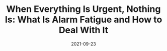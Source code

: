 ---
date: 2021-09-23
publisher: thepracticaldev
tags:
  - meta
target_url: https://dev.to/dvddpl/when-everything-is-urgent-nothing-is-what-is-alarm-fatigue-and-how-to-deal-with-it-1321
title: "When Everything Is Urgent, Nothing Is: What Is Alarm Fatigue and How to Deal With It"
---